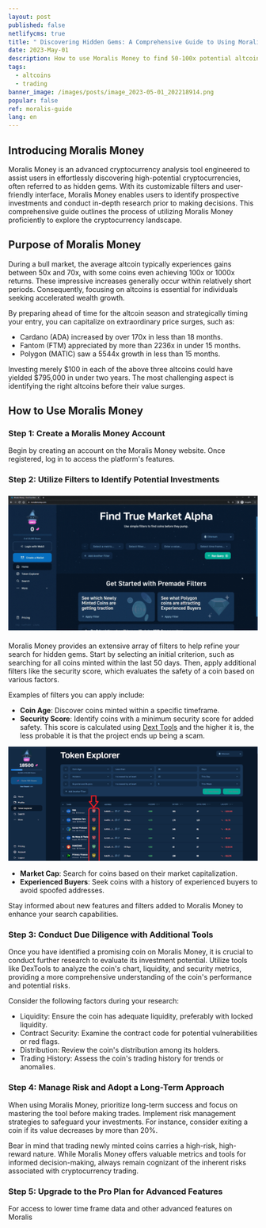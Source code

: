 ```yaml
---
layout: post
published: false
netlifycms: true
title: " Discovering Hidden Gems: A Comprehensive Guide to Using Moralis Money"
date: 2023-May-01
description: How to use Moralis Money to find 50-100x potential altcoins
tags:
  - altcoins
  - trading
banner_image: /images/posts/image_2023-05-01_202218914.png
popular: false
ref: moralis-guide
lang: en
---
```

## Introducing Moralis Money

Moralis Money is an advanced cryptocurrency analysis tool engineered to assist users in effortlessly discovering high-potential cryptocurrencies, often referred to as hidden gems. With its customizable filters and user-friendly interface, Moralis Money enables users to identify prospective investments and conduct in-depth research prior to making decisions. This comprehensive guide outlines the process of utilizing Moralis Money proficiently to explore the cryptocurrency landscape.

## Purpose of Moralis Money

During a bull market, the average altcoin typically experiences gains between 50x and 70x, with some coins even achieving 100x or 1000x returns. These impressive increases generally occur within relatively short periods. Consequently, focusing on altcoins is essential for individuals seeking accelerated wealth growth.

By preparing ahead of time for the altcoin season and strategically timing your entry, you can capitalize on extraordinary price surges, such as:

* Cardano (ADA) increased by over 170x in less than 18 months.
* Fantom (FTM) appreciated by more than 2236x in under 15 months.
* Polygon (MATIC) saw a 5544x growth in less than 15 months.

Investing merely $100 in each of the above three altcoins could have yielded $795,000 in under two years. The most challenging aspect is identifying the right altcoins before their value surges.

## How to Use Moralis Money

### Step 1: Create a Moralis Money Account

Begin by creating an account on the Moralis Money website. Once registered, log in to access the platform's features.

### Step 2: Utilize Filters to Identify Potential Investments

![Apply a pre-made filter](/images/posts/image_2023-05-01_203911485.png "Apply a pre-made filter")

Moralis Money provides an extensive array of filters to help refine your search for hidden gems. Start by selecting an initial criterion, such as searching for all coins minted within the last 50 days. Then, apply additional filters like the security score, which evaluates the safety of a coin based on various factors.

Examples of filters you can apply include:

* **Coin Age**: Discover coins minted within a specific timeframe.
* **Security Score**: Identify coins with a minimum security score for added safety. This score is calculated using [Dext Tools](https://dextools.medium.com/comments-and-tips-about-dext-score-7f6cfd628ee2) and the higher it is, the less probable it is that the project ends up being a scam.

![Dext Score](/images/posts/image_2023-05-01_203840667.png "Dext Score")

* **Market Cap**: Search for coins based on their market capitalization.
* **Experienced Buyers**: Seek coins with a history of experienced buyers to avoid spoofed addresses.

Stay informed about new features and filters added to Moralis Money to enhance your search capabilities.

### Step 3: Conduct Due Diligence with Additional Tools

Once you have identified a promising coin on Moralis Money, it is crucial to conduct further research to evaluate its investment potential. Utilize tools like DexTools to analyze the coin's chart, liquidity, and security metrics, providing a more comprehensive understanding of the coin's performance and potential risks.

Consider the following factors during your research:

* Liquidity: Ensure the coin has adequate liquidity, preferably with locked liquidity.
* Contract Security: Examine the contract code for potential vulnerabilities or red flags.
* Distribution: Review the coin's distribution among its holders.
* Trading History: Assess the coin's trading history for trends or anomalies.

### Step 4: Manage Risk and Adopt a Long-Term Approach

When using Moralis Money, prioritize long-term success and focus on mastering the tool before making trades. Implement risk management strategies to safeguard your investments. For instance, consider exiting a coin if its value decreases by more than 20%.

Bear in mind that trading newly minted coins carries a high-risk, high-reward nature. While Moralis Money offers valuable metrics and tools for informed decision-making, always remain cognizant of the inherent risks associated with cryptocurrency trading.

### Step 5: Upgrade to the Pro Plan for Advanced Features

For access to lower time frame data and other advanced features on Moralis